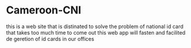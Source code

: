 # Cameroon-CNI
this is a web site that is distinated to solve the problem of national id card that takes too much time to come out 
this web app will fasten and facilited de geretion of id cards in our offices
